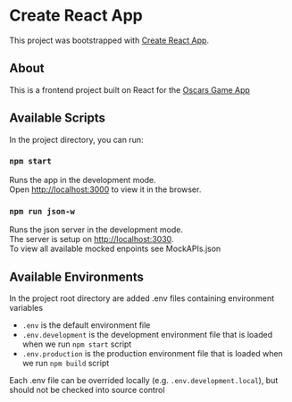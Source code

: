 # Create React App

This project was bootstrapped with [Create React App](https://github.com/facebook/create-react-app).

## About

This is a frontend project built on React for the [Oscars Game App](https://github.com/dimitar-kostov/OscarsGame) 

## Available Scripts

In the project directory, you can run:

### `npm start`

Runs the app in the development mode.\
Open [http://localhost:3000](http://localhost:3000) to view it in the browser.

### `npm run json-w`

Runs the json server in the development mode.\
The server is setup on [http://localhost:3030](http://localhost3030).\
To view all available mocked enpoints see MockAPIs.json

## Available Environments

In the project root directory are added .env files containing environment variables
* `.env` is the default environment file
* `.env.development` is the development environment file that is loaded when we run `npm start` script
* `.env.production` is the production environment file that is loaded when we run `npm build` script

Each .env file can be overrided locally (e.g. `.env.development.local`), but should not be checked into source control